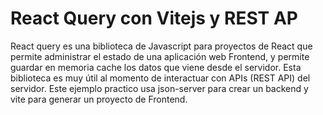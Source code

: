 # React Query con Vitejs y REST AP

React query es una biblioteca de Javascript para proyectos de React que permite administrar el estado de una aplicación web Frontend, y permite guardar en memoria cache los datos que viene desde el servidor. Esta biblioteca es muy útil al momento de interactuar con APIs (REST API) del servidor. Este ejemplo practico usa json-server para crear un backend y vite para generar un proyecto de Frontend.
